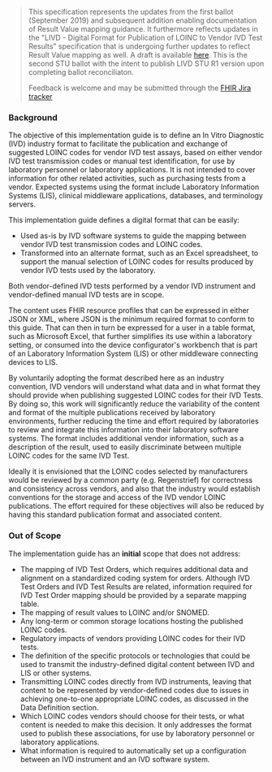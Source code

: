 <blockquote class="stu-note">
<p>
This specification represents the updates from the first ballot (September 2019) and subsequent addition enabling documentation of Result Value mapping guidance.  It furthermore reflects updates in the "LIVD - Digital Format for Publication of LOINC to Vendor IVD Test Results" specification that is undergoing further updates to reflect Result Value mapping as well.  A draft is available  <a href="https://github.com/HL7/livd/blob/master/input/images/IICC%20LIVD%20Digital%20Format%20v2%20-%20Final%20Draft%20v0.1%20-%2020201113.docx">here</a>.  This is the second STU ballot with the intent to publish LIVD STU R1 version upon completing ballot reconciliaton.
</p>
<p>
Feedback is welcome and may be submitted through the <a href="http://hl7.org/fhir-issues">FHIR Jira tracker</a>
</p>
</blockquote>

### Background

The objective of this implementation guide is to define an In Vitro Diagnostic (IVD) industry format to facilitate the publication and exchange of suggested LOINC codes for vendor IVD test assays, based on either vendor IVD test transmission codes or manual test identification, for use by laboratory personnel or laboratory applications. It is not intended to cover information for other related activities, such as purchasing tests from a vendor. Expected systems using the format include Laboratory Information Systems (LIS), clinical middleware applications, databases, and terminology servers.

This implementation guide defines a digital format that can be easily:

* Used as-is by IVD software systems to guide the mapping between vendor IVD test transmission codes and LOINC codes.
* Transformed into an alternate format, such as an Excel spreadsheet, to support the manual selection of LOINC codes for results produced by vendor IVD tests used by the laboratory.

Both vendor-defined IVD tests performed by a vendor IVD instrument and vendor-defined manual IVD tests are in scope.

The content uses FHIR resource profiles that can be expressed in either JSON or XML, where JSON is the minimum required format to conform to this guide.  That can then in turn be expressed for a user in a table format, such as Microsoft Excel, that further simplifies its use within a laboratory setting, or consumed into the device configurator's workbench that is part of an Laboratory Information System (LIS) or other middleware connecting devices to LIS.

By voluntarily adopting the format described here as an industry convention, IVD vendors will understand what data and in what format they should provide when publishing suggested LOINC codes for their IVD Tests. By doing so, this work will significantly reduce the variability of the content and format of the multiple publications received by laboratory environments, further reducing the time and effort required by laboratories to review and integrate this information into their laboratory software systems. The format includes additional vendor information, such as a description of the result, used to easily discriminate between multiple LOINC codes for the same IVD Test. 

Ideally it is envisioned that the LOINC codes selected by manufacturers would be reviewed by a common party (e.g. Regenstrief) for correctness and consistency across vendors, and also that the industry would establish conventions for the storage and access of the IVD vendor LOINC publications. The effort required for these objectives will also be reduced by having this standard publication format and associated content.

### Out of Scope

The implementation guide has an **initial** scope that does not address:

* The mapping of IVD Test Orders, which requires additional data and alignment on a standardized coding system for orders.  Although IVD Test Orders and IVD Test Results are related, information required for IVD Test Order mapping should be provided by a separate mapping table.
* The mapping of result values to LOINC and/or SNOMED.
* Any long-term or common storage locations hosting the published LOINC codes.
* Regulatory impacts of vendors providing LOINC codes for their IVD tests.
* The definition of the specific protocols or technologies that could be used to transmit the industry-defined digital content between IVD and LIS or other systems.
* Transmitting LOINC codes directly from IVD instruments, leaving that content to be represented by vendor-defined codes due to issues in achieving one-to-one appropriate LOINC codes, as discussed in the Data Definition section.
* Which LOINC codes vendors should choose for their tests, or what content is needed to make this decision. It only addresses the format used to publish these associations, for use by laboratory personnel or laboratory applications.
* What information is required to automatically set up a configuration between an IVD instrument and an IVD software system.

